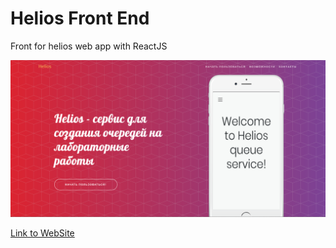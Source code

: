 # Helios Front End
Front for helios web app with ReactJS

![](https://github.com/AppLoidx/helios-front-end/blob/master/resources/preview/preview-introduction-page.png)

[Link to WebSite](https://apploidx.github.io/helios-front-end/)
